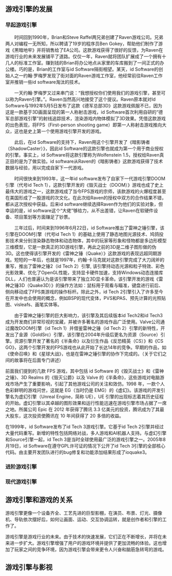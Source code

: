 ## 游戏引擎的发展

### 早起游戏引擎

&emsp;&emsp;时间回到1990年，Brian和Steve Raffel两兄弟创建了Raven游戏公司。兄弟两人对编程一无所知，所以聘请了19岁的程序员Ben Gokey，帮助他们制作了游戏《黑暗地牢》并将销售给了EA公司。这款游戏获得了很好的反馈，为Raven在游戏行业的未来发展铺平了道路。仅仅一年，Raven就将团队扩展成了一个拥有十几人的标准工作室。赚到钱的Brian将办公地点从家里的车库搬到了一间正式的办公楼。巧的是，Brian的工作室与id Software隔街相望。某天，id Software的创始人之一约翰·罗梅罗发现了街对面的Raven游戏工作室，他经常前往Raven工作室并推销一些id software淘汰的技术。

&emsp;&emsp;一天约翰·罗梅罗又过来串门说：“我想授权你们使用我们的游戏引擎，甚至可以称为Raven引擎。”。Raven当然高兴地接受了这个提议。Raven原本就对Id Software与1992年5月5日发布了这款《德军总部3D》这款游戏佩服不已，因为这是一款基于3D画面呈现的第一人称射击游戏，id Software首次利用自研的“德军总部游戏引擎”的射线追踪技术，渲染游戏内物体模拟了3D效果。凭借这款游戏的出色表现，将FPS（First-person shooting game）即第一人称射击游戏推向大众，这也是史上第一个使用游戏引擎开发的游戏。

&emsp;&emsp;此后，在id Software的支持下，Raven用这个引擎开发了《暗影铸者（ShadowCaster）》，因此id Software的这款引擎也就成为第一个用于商业授权的引擎。事实上，id Software将这款引擎称为Wolfenstein 1.5，授权给Raven真正目的是为了做实验。id software从Raven的《暗影铸者》这款游戏获得了技术数据与经验，用以完成自家下一代游戏。

&emsp;&emsp;时间很快来到1993年，这一年id software发布了自家下一代游戏引擎DOOM引擎（代号id Tech 1），这款引擎开发的《毁灭战士（DOOM）》游戏也成了史上最伟大的游戏之一，这款游戏成了当今FPS游戏的宗师，该款游戏的火爆程度甚至在美国形成了一股游戏的次文化。在此次给Raven的授权中双方的合作结果不错，都从这次授权中获益。后来id software继续选择Raven作为他们的实验对象，但幸运的是，id software这个“大佬”够给力，从不出差错，让Raven在软硬件设备、项目策划等方面赚足了钞票。

&emsp;&emsp;三年过后，时间来到1996年6月22日，id Software推出了雷神之锤引擎，该引擎在DOOM引擎（代号id Tech 1）的基础上使用了静态地图光源技术、鸠鸽投影技术来分别渲染静态物体和动态物体，其中的玩家等形象和怪物都是多边形模型三维模型，它是一款真正的3D游戏引擎，再此之前的3D是二维子图形做的伪3D。这也使得该引擎开发的《雷神之锤（Quake）》这款游戏的表现远超同期游戏。短短的一年后，也就是1997年，约翰·卡马克就对这款引擎完成了大刀阔斧的重写，推出了雷神之锤2（id Tech 2）引擎, 该引擎持动态光源和粒子特效、彩色光影效果、优化了OpenGL性能，支持显卡硬件加速，支持Windows动态连接库DLL，人们也普遍认为是该引擎带来了独立3D显卡革命。该引擎开发的游戏《雷神之锤3D（Quake3D）》的操作方法如：鼠标用于观看与瞄准，键盘进行前后、侧向移动成了FPS类游戏的操作标杆。除此之外，id Tech 2引擎引入了许多至今在开发中也会使用的概念，例如BSP的现代变体，PVS和PAS、预先计算的光照贴图、visleafs、画笔实体等。

&emsp;&emsp;由于雷神之锤引擎的巨大影响力，该引擎及其后续版本id Tech2和id Tech3成为开发商们非常珍视的宝藏，并被许多著名的游戏作品广泛使用。Valve公司通过魔改DOOM引擎（id Tech 1）并借鉴雷神之锤（id Tech 2）引擎的新特性，开发出了金源（GoldSrc）引擎，该引擎在2004年升级后更名为资源（Source）引擎。资源引擎开发了著名的《半条命》以及衍生作品《反恐精英（CS）》和《CS GO》，这两个引擎开发的FPS游戏也从此开始了长达14年的竞争。早期的作品，如《使命召唤》和《星球大战》，也是在雷神之锤引擎的协作下完成的。（关于它们之间的故事将在后面专门讲述）

前面我们提到的几款 FPS 游戏，其中包括 id Software 的《毁灭战士》和《雷神之锤》、3D Realms 的《毁灭公爵》以及 Valve 的《半条命》，这些游戏对电脑游戏市场产生了重要影响，引起了其他游戏公司的关注和效仿。1998 年，一款个人色彩鲜明的游戏问世，这就是 EG（当时仍是 EMG）的《虚幻》。该游戏的开发引擎名为虚幻引擎（Unreal Engine，简称 UE），UE 引擎的出现标志着其历史征程的开始。虚幻引擎以其卓越的图形效果和运行性能迅速在游戏引擎市场占据了一席之地。所属公司 Epic 在 2012 年获得了腾讯 3.3 亿美元的投资，腾讯成为了其最大股东，这次投资使腾讯在 10 年间获得了 20 多倍的收益。


在1999年，id Software发布了id Tech 3游戏引擎。它基于id Tech 2引擎并经过大量代码重写。新增的特性包括网络对战，多人游戏和AI机器人支持。与虚幻引擎和Source引擎一起，id Tech 3是当时全球使用最广泛的游戏引擎之一。2005年8月19日，id Software在遵守GPL许可证的情况下公开了id Tech 3引擎的全部核心代码。由主要开发团队进行的bug修复和功能添加结果形成了ioquake3。

### 进阶游戏引擎

### 现代游戏引擎


## 游戏引擎和游戏的关系

游戏引擎更像一个设备齐全、工艺先进的巨型影棚，在演员、布景、灯光、摄像机、导轨依次摆好后，如何让画面、运动、交互协调运转，就是创作者和引擎的工作了。

游戏引擎是游戏行业的未来。由于技术的快速发展，它们正在不断增长，并将在未来进一步扩大。游戏引擎增强了用户的游戏环境并提供了更加流畅的体验。这也增加了玩家之间的竞争环境，因为游戏引擎会带来更令人兴奋和脑筋急转弯的游戏。

## 游戏引擎与影视
